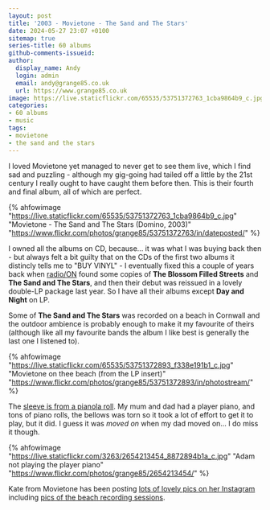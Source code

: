 ```yaml
---
layout: post
title: '2003 - Movietone - The Sand and The Stars'
date: 2024-05-27 23:07 +0100
sitemap: true
series-title: 60 albums
github-comments-issueid:
author:
  display_name: Andy
  login: admin
  email: andy@grange85.co.uk
  url: https://www.grange85.co.uk
image: https://live.staticflickr.com/65535/53751372763_1cba9864b9_c.jpg
categories:
- 60 albums
- music
tags:
- movietone
- the sand and the stars
---
```

I loved Movietone yet managed to never get to see them live, which I find sad and puzzling - although my gig-going had tailed off a little by the 21st century I really ought to have caught them before then. This is their fourth and final album, all of which are perfect.

{% ahfowimage "https://live.staticflickr.com/65535/53751372763_1cba9864b9_c.jpg" "Movietone - The Sand and The Stars (Domino, 2003)" "https://www.flickr.com/photos/grange85/53751372763/in/dateposted/" %}

I owned all the albums on CD, because... it was what I was buying back then - but always felt a bit guilty that on the CDs of the first two albums it distincly tells me to "BUY VINYL" - I eventually fixed this a couple of years back when [radio/ON](https://radio-on.co.uk/) found some copies of **The Blossom Filled Streets** and **The Sand and The Stars**, and then their debut was reissued in a lovely double-LP package last year. So I have all their albums except **Day and Night** on LP.

Some of **The Sand and The Stars** was recorded on a beach in Cornwall and the outdoor ambience is probably enough to make it my favourite of theirs (although like all my favourite bands the album I like best is generally the last one I listened to).

{% ahfowimage "https://live.staticflickr.com/65535/53751372893_f338e191b1_c.jpg" "Movietone on thee beach (from the LP insert)" "https://www.flickr.com/photos/grange85/53751372893/in/photostream/" %}

The [sleeve is from a pianola roll](https://www.instagram.com/p/CiGExTLIaM_/?img_index=1). My mum and dad had a player piano, and tons of piano rolls, the bellows was torn so it took a lot of effort to get it to play, but it did. I guess it was _moved on_ when my dad moved on... I do miss it though.

{% ahfowimage "https://live.staticflickr.com/3263/2654213454_8872894b1a_c.jpg" "Adam not playing the player piano" "https://www.flickr.com/photos/grange85/2654213454/" %}

Kate from Movietone has been posting [lots of lovely pics on her Instagram](https://www.instagram.com/movietone1000dawns/) including [pics of the beach recording sessions](https://www.instagram.com/p/CdBTlc5IDse/?img_index=2).
